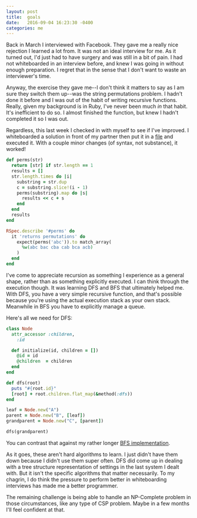 ```yaml
---
layout: post
title:  goals
date:   2016-09-04 16:23:30 -0400
categories: me
---
```


Back in March I interviewed with Facebook. They gave me a really nice
rejection I learned a lot from. It was not an ideal interview for me. As
it turned out, I'd just had to have surgery and was still in a bit of
pain. I had not whiteboarded in an interview before, and knew I was going
in without enough preparation. I regret that in the sense that I don't
want to waste an interviewer's time.

Anyway, the exercise they gave me--I don't think it matters to say as I am
sure they switch them up--was the string permutations problem. I hadn't
done it before and I was out of the habit of writing recursive functions.
Really, given my background is in Ruby, I've never been much _in_ that
habit. It's inefficient to do so. I almost finished the function, but knew
I hadn't completed it so I was out.

Regardless, this last week I checked in with myself to see if I've
improved. I whiteboarded a solution in front of my partner then put it in
a [file](https://gist.github.com/mooreniemi/0df992ab45b187757069cc3aa1199757)
and executed it. With a couple minor changes (of syntax, not substance),
it worked!

```ruby
def perms(str)
  return [str] if str.length == 1
  results = []
  str.length.times do |i|
    substring = str.dup
    c = substring.slice!(i - 1)
    perms(substring).map do |s|
      results << c + s
    end
  end
  results
end

RSpec.describe '#perms' do
  it 'returns permutations' do
    expect(perms('abc')).to match_array(
      %w(abc bac cba cab bca acb)
    )
  end
end
```

I've come to appreciate recursion as something I experience as a general
shape, rather than as something explicitly executed. I can think through
the execution though. It was learning DFS and BFS that ultimately helped
me. With DFS, you have a very simple recursive function, and that's
possible because you're using the actual execution stack as your own
stack. Meanwhile in BFS you have to explicitly manage a queue.

Here's all we need for DFS:

```ruby
class Node
  attr_accessor :children,
    :id

  def initialize(id, children = [])
    @id = id
    @children  = children
  end
end

def dfs(root)
  puts "#{root.id}"
  [root] + root.children.flat_map(&method(:dfs))
end

leaf = Node.new("A")
parent = Node.new("B", [leaf])
grandparent = Node.new("C", [parent])

dfs(grandparent)
```

You can contrast that against my rather longer [BFS
implementation](https://github.com/mooreniemi/experiments/blob/master/lib/tree.rb).

As it goes, these aren't hard algorithms to learn. I just didn't have them
down because I didn't use them super often. DFS did come up in dealing
with a tree structure representation of settings in the last system
I dealt with. But it isn't the specific algorithms that matter
necessarily. To my chagrin, I do think the pressure to perform better in
whiteboarding interviews has made me a better programmer.

The remaining challenge is being able to handle an NP-Complete problem in
those circumstances, like any type of CSP problem. Maybe in a few months
I'll feel confident at that.

